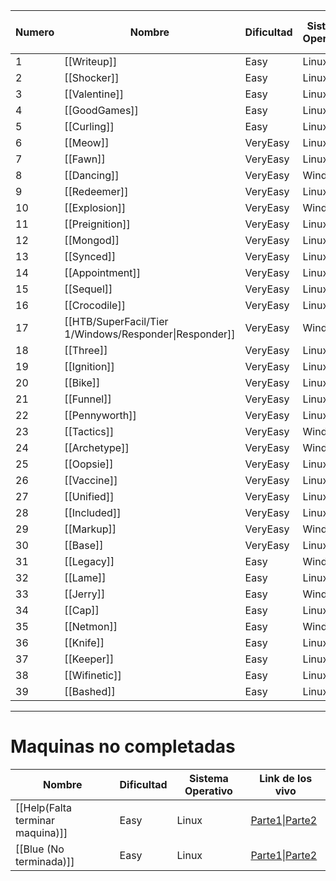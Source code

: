 
| Numero | Nombre                                                 | Dificultad | Sistema Operativo | Link resolucion en vivo                                                                                                                                                                                                                                                           | Link writeup resumido                                     |
| ------ | ------------------------------------------------------ | ---------- | ----------------- | --------------------------------------------------------------------------------------------------------------------------------------------------------------------------------------------------------------------------------------------------------------------------------- | --------------------------------------------------------- |
| 1      | [[Writeup]]                                            | Easy       | Linux             | [Parte 1](https://www.youtube.com/watch?v=VCmu8g0yO2U)\| [Parte2](https://www.youtube.com/watch?v=31mbR-jfnA4)\|[Parte3](https://www.youtube.com/watch?v=AJ8aSqfFrp8)\| [Parte4](https://www.youtube.com/watch?v=txjnrKpcfUE)                                                     |                                                           |
| 2      | [[Shocker]]                                            | Easy       | Linux             | [Parte1](https://www.youtube.com/watch?v=vaxNMG6xigI)\|[Parte2](https://www.youtube.com/watch?v=o5cVkovAiAY)                                                                                                                                                                      |                                                           |
| 3      | [[Valentine]]                                          | Easy       | Linux             | [Link](https://www.youtube.com/watch?v=Pg7l8bmf2-Q)                                                                                                                                                                                                                               |                                                           |
| 4      | [[GoodGames]]                                          | Easy       | Linux             | [Parte1](https://www.youtube.com/watch?v=zlzi-0w0ofY)\|[Parte2](https://www.youtube.com/watch?v=RTCnwGp1iOA)\|[Parte3](https://www.youtube.com/watch?v=fQ6_g5aG_z8)\|[Parte4](https://www.youtube.com/watch?v=LbKO4rZbwiM)\|[Parte5](https://www.youtube.com/watch?v=4GwLxr_UmdI) |                                                           |
| 5      | [[Curling]]                                            | Easy       | Linux             | [Parte1](https://www.youtube.com/watch?v=bW7qDzB0kfs)\|[Parte2](https://www.youtube.com/watch?v=E8MILfksvm0)\|[Parte3](https://www.youtube.com/watch?v=TLPnbmdldo0)                                                                                                               |                                                           |
| 6      | [[Meow]]                                               | VeryEasy   | Linux             | [Link](https://www.youtube.com/watch?v=bfeoyfQ-keo)                                                                                                                                                                                                                               | [Link](https://www.youtube.com/watch?v=U4-R6hDEtMw&t=69s) |
| 7      | [[Fawn]]                                               | VeryEasy   | Linux             | [Link](https://www.youtube.com/watch?v=wnDGzJwlfuM)                                                                                                                                                                                                                               | [Link](https://www.youtube.com/watch?v=6TA2cGrCA4A)       |
| 8      | [[Dancing]]                                            | VeryEasy   | Windows           | [Link](https://www.youtube.com/watch?v=94Vntwe1Dtw)                                                                                                                                                                                                                               | [Link](https://www.youtube.com/watch?v=4zQE1oSokW0)       |
| 9      | [[Redeemer]]                                           | VeryEasy   | Linux             | [Link](https://www.youtube.com/watch?v=dlZ_WLULACI)                                                                                                                                                                                                                               | [Link](https://www.youtube.com/watch?v=dbm9Pz9e0eM)       |
| 10     | [[Explosion]]                                          | VeryEasy   | Windows           | [Link](https://www.youtube.com/watch?v=n9vKrxPCvTE)                                                                                                                                                                                                                               | [Link](https://www.youtube.com/watch?v=7NhsVvICHf0)       |
| 11     | [[Preignition]]                                        | VeryEasy   | Linux             | [Link](https://www.youtube.com/watch?v=XB-L17T-gMs)                                                                                                                                                                                                                               | [Link](https://www.youtube.com/watch?v=curjDWIYt3o)       |
| 12     | [[Mongod]]                                             | VeryEasy   | Linux             | [Link](https://www.youtube.com/watch?v=s_uui7kxJ3c)                                                                                                                                                                                                                               | [Link](https://www.youtube.com/watch?v=6zROgx0sKrY)       |
| 13     | [[Synced]]                                             | VeryEasy   | Linux             | [Link](https://www.youtube.com/watch?v=Do4C79jW9-Y)                                                                                                                                                                                                                               | [Link](https://www.youtube.com/watch?v=M9Ww4ureT1k)       |
| 14     | [[Appointment]]                                        | VeryEasy   | Linux             | [Link](https://www.youtube.com/watch?v=DVXwE5LHL00)                                                                                                                                                                                                                               | [Link](https://www.youtube.com/watch?v=67letqFyklI)       |
| 15     | [[Sequel]]                                             | VeryEasy   | Linux             | [Link](https://www.youtube.com/watch?v=MMbqrFr9iig)                                                                                                                                                                                                                               |                                                           |
| 16     | [[Crocodile]]                                          | VeryEasy   | Linux             | [Link](https://www.youtube.com/watch?v=tiEFT4doIOQ)                                                                                                                                                                                                                               |                                                           |
| 17     | [[HTB/SuperFacil/Tier 1/Windows/Responder\|Responder]] | VeryEasy   | Windows           | [Parte1](https://www.youtube.com/watch?v=d2KrxshMxZM)\|[Parte2](https://www.youtube.com/watch?v=4PFHU1TZ0as)\|[Parte3](https://www.youtube.com/watch?v=SMN3gsjAZSA)                                                                                                               |                                                           |
| 18     | [[Three]]                                              | VeryEasy   | Linux             | [Parte1](https://www.youtube.com/watch?v=jVak5k46ODM)\|[Parte2](https://www.youtube.com/watch?v=k6nprw1Ol_w)                                                                                                                                                                      |                                                           |
| 19     | [[Ignition]]                                           | VeryEasy   | Linux             | [Link](https://www.youtube.com/watch?v=qReqqSTN_UU)                                                                                                                                                                                                                               |                                                           |
| 20     | [[Bike]]                                               | VeryEasy   | Linux             | [Parte1](https://www.youtube.com/watch?v=q5oWw54r5pY)\|[Parte2](https://www.youtube.com/watch?v=vJJ28Wl9qSw)                                                                                                                                                                      |                                                           |
| 21     | [[Funnel]]                                             | VeryEasy   | Linux             | [Link](https://www.youtube.com/watch?v=VzS3cpyRyuc)                                                                                                                                                                                                                               |                                                           |
| 22     | [[Pennyworth]]                                         | VeryEasy   | Linux             | [Link](https://www.youtube.com/watch?v=vC5kp8ODqls)                                                                                                                                                                                                                               |                                                           |
| 23     | [[Tactics]]                                            | VeryEasy   | Windows           | [Link](https://www.youtube.com/watch?v=6jHO8sHxz2E)                                                                                                                                                                                                                               |                                                           |
| 24     | [[Archetype]]                                          | VeryEasy   | Windows           | [Parte1](https://www.youtube.com/watch?v=Xz5oX2bH5VM)\|[Parte2](https://www.youtube.com/watch?v=562uiR37VvA)                                                                                                                                                                      |                                                           |
| 25     | [[Oopsie]]                                             | VeryEasy   | Linux             | [Parte1](https://www.youtube.com/watch?v=v_C-8KYn1Mg)\|[Parte2](https://www.youtube.com/watch?v=4YjfnwjVEIw)\|[Parte3](https://www.youtube.com/watch?v=8iGtyAi9Ouw)                                                                                                               |                                                           |
| 26     | [[Vaccine]]                                            | VeryEasy   | Linux             | [Parte1](https://www.youtube.com/watch?v=lFJHQi1Ih30)\|[Parte2](https://www.youtube.com/watch?v=AgI24N6KmjQ)                                                                                                                                                                      |                                                           |
| 27     | [[Unified]]                                            | VeryEasy   | Linux             | [Parte1](https://www.youtube.com/watch?v=KFEsWyExifo)\|[Parte2](https://www.youtube.com/watch?v=6t717LDxTC8)\|[Parte3](https://www.youtube.com/watch?v=EMSUnKxBaDQ)                                                                                                               |                                                           |
| 28     | [[Included]]                                           | VeryEasy   | Linux             | [Parte1](https://www.youtube.com/watch?v=QSMmb3mHKuc)\|[Parte2](https://www.youtube.com/watch?v=QHaFBlSVNgs)\|[Parte3](https://www.youtube.com/watch?v=7Bh1whd4nec)                                                                                                               |                                                           |
| 29     | [[Markup]]                                             | VeryEasy   | Windows           | [Parte1](https://www.youtube.com/watch?v=oD-2evQL1Sc)\|[Parte2](https://www.youtube.com/watch?v=MlHmHTjw62I)                                                                                                                                                                      |                                                           |
| 30     | [[Base]]                                               | VeryEasy   | Linux             | [Link](https://www.youtube.com/watch?v=Trejh7Fih34)                                                                                                                                                                                                                               |                                                           |
| 31     | [[Legacy]]                                             | Easy       | Windows           | [Link](https://www.youtube.com/watch?v=hVlDTy1nuzQ)                                                                                                                                                                                                                               |                                                           |
| 32     | [[Lame]]                                               | Easy       | Linux             | [Link](https://www.youtube.com/watch?v=RiQEZlUoKvk)                                                                                                                                                                                                                               |                                                           |
| 33     | [[Jerry]]                                              | Easy       | Windows           | [Link](https://www.youtube.com/watch?v=NfEMX7-BFTo)                                                                                                                                                                                                                               |                                                           |
| 34     | [[Cap]]                                                | Easy       | Linux             | [Link](https://www.youtube.com/watch?v=P1YcpcOuPRE)                                                                                                                                                                                                                               |                                                           |
| 35     | [[Netmon]]                                             | Easy       | Windows           | [Link](https://www.youtube.com/watch?v=IcYa_yilycs)                                                                                                                                                                                                                               |                                                           |
| 36     | [[Knife]]                                              | Easy       | Linux             | [Link](https://www.youtube.com/watch?v=0cqa33FLho0)                                                                                                                                                                                                                               |                                                           |
| 37     | [[Keeper]]                                             | Easy       | Linux             | [Parte1](https://www.youtube.com/watch?v=Mfz0SoU3HB4)\|[Parte2](https://www.youtube.com/watch?v=hhpdMRLZj9I)                                                                                                                                                                      |                                                           |
| 38     | [[Wifinetic]]                                          | Easy       | Linux             | [Parte1](https://www.youtube.com/watch?v=OTnjzF0wbY8)\|[Parte2](https://www.youtube.com/watch?v=1NBhq9M281g)                                                                                                                                                                      |                                                           |
| 39     | [[Bashed]]                                             | Easy       | Linux             |                                                                                                                                                                                                                                                                                   |                                                           |

------
# Maquinas no completadas
| Nombre                           | Dificultad | Sistema Operativo | Link de los vivo                                                                                             |
| -------------------------------- | ---------- | ----------------- | ------------------------------------------------------------------------------------------------------------ |
| [[Help(Falta terminar maquina)]] | Easy       | Linux             | [Parte1](https://www.youtube.com/watch?v=mZQeBRxe0C0)\|[Parte2](https://www.youtube.com/watch?v=hip6MNVT5hE) |
| [[Blue (No terminada)]]          | Easy       | Linux             | [Parte1](https://www.youtube.com/watch?v=_rycwPBeG7Q)\|[Parte2](https://www.youtube.com/watch?v=6rzA9KYjFmI) |
